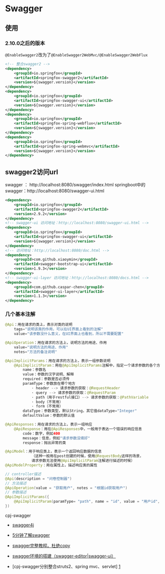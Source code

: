 # Swagger
<!-- @author DHJT 2018-09-28 -->

## 使用
### 2.10.0之后的版本
`@EnableSwagger2`改为了`@EnableSwagger2WebMvc/@EnableSwagger2WebFlux`
```xml
<!-- 整合swagger2 -->
<dependency>
    <groupId>io.springfox</groupId>
    <artifactId>springfox-swagger2</artifactId>
    <version>${swagger.version}</version>
</dependency>
<dependency>
    <groupId>io.springfox</groupId>
    <artifactId>springfox-swagger-ui</artifactId>
    <version>${swagger.version}</version>
</dependency>
<dependency>
    <groupId>io.springfox</groupId>
    <artifactId>springfox-spring-webflux</artifactId>
    <version>${swagger.version}</version>
</dependency>
<dependency>
    <groupId>io.springfox</groupId>
    <artifactId>springfox-spring-webmvc</artifactId>
    <version>${swagger.version}</version>
</dependency>
```
## swagger2访问url
swagger ： http://localhost:8080/swagger/index.html
springboot中的swagger：http://localhost:8080/swagger-ui.html

```xml
<dependency>
    <groupId>io.springfox</groupId>
    <artifactId>springfox-swagger2</artifactId>
    <version>2.9.2</version>
</dependency>
<!-- swagger-ui 访问地址：http://localhost:8080/swagger-ui.html -->
<dependency>
    <groupId>io.springfox</groupId>
    <artifactId>springfox-swagger-ui</artifactId>
    <version>${swagger.version}</version>
</dependency>
<!-- 访问地址：http://localhost:8080/doc.html -->
<dependency>
    <groupId>com.github.xiaoymin</groupId>
    <artifactId>swagger-bootstrap-ui</artifactId>
    <version>1.9.3</version>
</dependency>
<!-- swagger-ui-layer 访问地址：http://localhost:8080/docs.html -->
<dependency>
    <groupId>com.github.caspar-chen</groupId>
    <artifactId>swagger-ui-layer</artifactId>
    <version>1.1.3</version>
</dependency>
```

### 几个基本注解
```java
@Api：用在请求的类上，表示对类的说明
    tags="说明该类的作用，可以在UI界面上看到的注解"
    value="该参数没什么意义，在UI界面上也看到，所以不需要配置"

@ApiOperation：用在请求的方法上，说明方法的用途、作用
    value="说明方法的用途、作用"
    notes="方法的备注说明"

@ApiImplicitParams：用在请求的方法上，表示一组参数说明
    @ApiImplicitParam：用在@ApiImplicitParams注解中，指定一个请求参数的各个方面
        name：参数名
        value：参数的汉字说明、解释
        required：参数是否必须传
        paramType：参数放在哪个地方
            · header --> 请求参数的获取：@RequestHeader
            · query --> 请求参数的获取：@RequestParam
            · path（用于restful接口）--> 请求参数的获取：@PathVariable
            · body（不常用）
            · form（不常用）
        dataType：参数类型，默认String，其它值dataType="Integer"
        defaultValue：参数的默认值

@ApiResponses：用在请求的方法上，表示一组响应
    @ApiResponse：用在@ApiResponses中，一般用于表达一个错误的响应信息
        code：数字，例如400
        message：信息，例如"请求参数没填好"
        response：抛出异常的类

@ApiModel：用于响应类上，表示一个返回响应数据的信息
            （这种一般用在post创建的时候，使用@RequestBody这样的场景，
            请求参数无法使用@ApiImplicitParam注解进行描述的时候）
@ApiModelProperty：用在属性上，描述响应类的属性

// controller描述
@Api(description = "问卷控制器")
// 方法描述
@ApiOperation(value = "获取用户", notes = "根据id获取用户")
// 参数描述
@ApiImplicitParams({
    @ApiImplicitParam(paramType= "path", name = "id", value = "用户id", required = true, dataType = "Integer")
})
```

cpj-swagger
- [swagger4j](https://github.com/cpjit/swagger)

- [5分钟了解swagger](https://blog.csdn.net/i6448038/article/details/77622977)
- [swagger完整教程。杜绝copy](https://blog.csdn.net/qq_32446775/article/details/75546553)
- [swagger环境的搭建（swagger-editor|swagger-ui）](https://blog.csdn.net/ron03129596/article/details/53559803)
- [cpj-swagger分别整合struts2、spring mvc、servlet] [1]

[1]: http://www.cnblogs.com/jiafuwei/p/6252632.html 'cpj-swagger分别整合struts2、spring mvc、servlet'
[2]: https://segmentfault.com/a/1190000019273239 'springboot2.x集成swagger'
